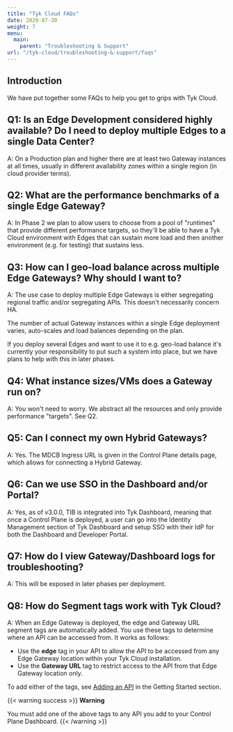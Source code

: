 ```yaml
---
title: "Tyk Cloud FAQs"
date: 2020-07-30
weight: 7
menu:
  main:
    parent: "Troubleshooting & Support"
url: "/tyk-cloud/troubleshooting-&-support/faqs"
---
```


## Introduction

We have put together some FAQs to help you get to grips with Tyk Cloud.

## Q1: Is an Edge Development considered highly available? Do I need to deploy multiple Edges to a single Data Center?

A: On a Production plan and higher there are at least two Gateway instances at all times, usually in different
availability zones within a single region (in cloud provider terms).

## Q2: What are the performance benchmarks of a single Edge Gateway?

A: In Phase 2 we plan to allow users to choose from a pool of "runtimes" that provide different performance targets, so
they'll be able to have a Tyk Cloud environment with Edges that can sustain more load and then another environment
(e.g. for testing) that sustains less.

## Q3: How can I geo-load balance across multiple Edge Gateways? Why should I want to?

A: The use case to deploy multiple Edge Gateways is either segregating regional traffic and/or segregating APIs.
This doesn't necessarily concern HA.

The number of actual Gateway instances within a single Edge deployment varies, auto-scales and load balances depending
on the plan.

If you deploy several Edges and want to use it to e.g. geo-load balance it's currently your responsibility to put such
a system into place, but we have plans to help with this in later phases.

## Q4: What instance sizes/VMs does a Gateway run on?

A: You won't need to worry. We abstract all the resources and only provide performance "targets". See Q2.

## Q5: Can I connect my own Hybrid Gateways?

A: Yes. The MDCB Ingress URL is given in the Control Plane details page, which allows for connecting a Hybrid Gateway.

## Q6: Can we use SSO in the Dashboard and/or Portal?

A: Yes, as of v3.0.0, TIB is integrated into Tyk Dashboard, meaning that once a Control Plane is deployed, a user can
go into the Identity Management section of Tyk Dashboard and setup SSO with their IdP for both the Dashboard and
Developer Portal.

## Q7: How do I view Gateway/Dashboard logs for troubleshooting?

A: This will be exposed in later phases per deployment.

## Q8: How do Segment tags work with Tyk Cloud?

A: When an Edge Gateway is deployed, the edge and Gateway URL segment tags are automatically added. You use these tags to determine where an API can be accessed from. It works as follows:

* Use the **edge** tag in your API to allow the API to be accessed from any Edge Gateway location within your Tyk Cloud installation.
* Use the **Gateway URL** tag to restrict access to the API from that Edge Gateway location only.

To add either of the tags, see [Adding an API](/docs/tyk-cloud/getting-started-tyk-cloud/first-api/#step-three---add-a-new-api) in the Getting Started section.

{{< warning success >}}
**Warning**
  
You must add one of the above tags to any API you add to your Control Plane Dashboard.
{{< /warning >}}
